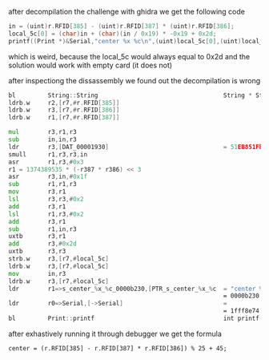   
  
  
after decompilation the challenge with ghidra we get the following code

```c
in = (uint)r.RFID[385] - (uint)r.RFID[387] * (uint)r.RFID[386];
local_5c[0] = (char)in + (char)(in / 0x19) * -0x19 + 0x2d;
printf((Print *)&Serial,"center %x %c\n",(uint)local_5c[0],(uint)local_5c[0]);
```
which is weird, because the local_5c would always equal to 0x2d 
and the solution would work with empty card (it does not)

after inspectiong the dissassembly we found out the decompilation is wrong



```asm
bl         String::String                                   String * String(String * this, c
ldrb.w     r2,[r7,#r.RFID[385]]
ldrb.w     r3,[r7,#r.RFID[386]]
ldrb.w     r1,[r7,#r.RFID[387]]

mul        r3,r1,r3
sub        in,in,r3
ldr        r3,[DAT_00001930]                                = 51EB851Fh
smull      r1,r3,r3,in
asr        r1,r3,#0x3
r1 = 1374389535 * (-r387 * r386) << 3
asr        r3,in,#0x1f
sub        r1,r1,r3
mov        r3,r1
lsl        r3,r3,#0x2
add        r3,r1
lsl        r1,r3,#0x2
add        r3,r1
sub        r1,in,r3
uxtb       r3,r1
add        r3,#0x2d
uxtb       r3,r3
strb.w     r3,[r7,#local_5c]
ldrb.w     r3,[r7,#local_5c]
mov        in,r3
ldrb.w     r3,[r7,#local_5c]
ldr        r1=>s_center_%x_%c_0000b230,[PTR_s_center_%x_%c  = "center %x %c\n"
                                                            = 0000b230
ldr        r0=>Serial,[->Serial]                            =
                                                            = 1fff8e74
bl         Print::printf                                    int printf(Print * this, char *
```

after exhastively running it through debugger we get the formula
```
center = (r.RFID[385] - r.RFID[387] * r.RFID[386]) % 25 + 45;
```


